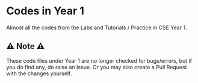 # Codes in Year 1


Almost all the codes from the Labs and Tutorials / Practice in CSE Year 1.

## ⚠️ Note ⚠️
These code files under Year 1 are no longer checked for bugs/errors, but if you
do find any, do raise an Issue. Or you may also create a Pull Request with the
changes yourself.

